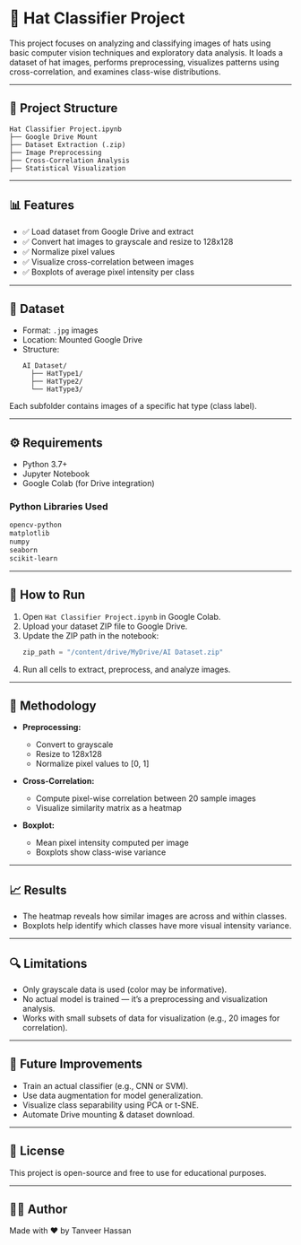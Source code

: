 # 🧢 Hat Classifier Project

This project focuses on analyzing and classifying images of hats using basic computer vision techniques and exploratory data analysis. It loads a dataset of hat images, performs preprocessing, visualizes patterns using cross-correlation, and examines class-wise distributions.

---

## 📂 Project Structure

```
Hat Classifier Project.ipynb
├── Google Drive Mount
├── Dataset Extraction (.zip)
├── Image Preprocessing
├── Cross-Correlation Analysis
├── Statistical Visualization
```

---

## 📊 Features

- ✅ Load dataset from Google Drive and extract
- ✅ Convert hat images to grayscale and resize to 128x128
- ✅ Normalize pixel values
- ✅ Visualize cross-correlation between images
- ✅ Boxplots of average pixel intensity per class

---

## 📁 Dataset

- Format: `.jpg` images
- Location: Mounted Google Drive
- Structure: 
  ```
  AI Dataset/
    ├── HatType1/
    ├── HatType2/
    └── HatType3/
  ```

Each subfolder contains images of a specific hat type (class label).

---

## ⚙️ Requirements

- Python 3.7+
- Jupyter Notebook
- Google Colab (for Drive integration)

### Python Libraries Used

```bash
opencv-python
matplotlib
numpy
seaborn
scikit-learn
```

---

## 🚀 How to Run

1. Open `Hat Classifier Project.ipynb` in Google Colab.
2. Upload your dataset ZIP file to Google Drive.
3. Update the ZIP path in the notebook:
   ```python
   zip_path = "/content/drive/MyDrive/AI Dataset.zip"
   ```
4. Run all cells to extract, preprocess, and analyze images.

---

## 🧠 Methodology

- **Preprocessing:**
  - Convert to grayscale
  - Resize to 128x128
  - Normalize pixel values to [0, 1]

- **Cross-Correlation:**
  - Compute pixel-wise correlation between 20 sample images
  - Visualize similarity matrix as a heatmap

- **Boxplot:**
  - Mean pixel intensity computed per image
  - Boxplots show class-wise variance

---

## 📈 Results

- The heatmap reveals how similar images are across and within classes.
- Boxplots help identify which classes have more visual intensity variance.

---

## 🔍 Limitations

- Only grayscale data is used (color may be informative).
- No actual model is trained — it’s a preprocessing and visualization analysis.
- Works with small subsets of data for visualization (e.g., 20 images for correlation).

---

## 📌 Future Improvements

- Train an actual classifier (e.g., CNN or SVM).
- Use data augmentation for model generalization.
- Visualize class separability using PCA or t-SNE.
- Automate Drive mounting & dataset download.

---

## 📜 License

This project is open-source and free to use for educational purposes.

---

## 🙋‍♂️ Author

Made with ❤️ by Tanveer Hassan  
